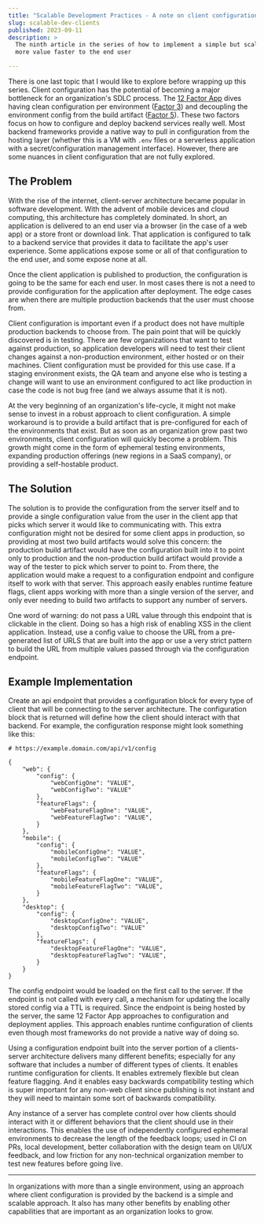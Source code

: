```yaml
---
title: "Scalable Development Practices - A note on client configuration"
slug: scalable-dev-clients
published: 2023-09-11
description: >
  The ninth article in the series of how to implement a simple but scalable solution to delivering
  more value faster to the end user

---
```


There is one last topic that I would like to explore before wrapping up this series. Client configuration has the
potential of becoming a major bottleneck for an organization's SDLC process. The 
[12 Factor App](https://12factor.net/config) dives having clean configuration per environment 
([Factor 3](https://12factor.net/config)) and decoupling the environment config from the build artifact 
([Factor 5](https://12factor.net/build-release-run)). These two factors focus on how to configure and deploy backend
services really well. Most backend frameworks provide a native way to pull in configuration from the hosting layer
(whether this is a VM with `.env` files or a serverless application with a secret/configuration management interface).
However, there are some nuances in client configuration that are not fully explored.


## The Problem

With the rise of the internet, client-server architecture became popular in software development. With the advent of
mobile devices and cloud computing, this architecture has completely dominated. In short, an application is delivered
to an end user via a browser (in the case of a web app) or a store front or download link. That application is
configured to talk to a backend service that provides it data to facilitate the app's user experience. Some applications
expose some or all of that configuration to the end user, and some expose none at all.

Once the client application is published to production, the configuration is going to be the same for each end user.
In most cases there is not a need to provide configuration for the application after deployment. The edge cases are when
there are multiple production backends that the user must choose from. 

Client configuration is important even if a product does not have multiple production backends to choose from. The pain
point that will be quickly discovered is in testing. There are few organizations that want to test against production,
so application developers will need to test their client changes against a non-production environment, either hosted or
on their machines. Client configuration must be provided for this use case. If a staging environment exists, the QA team
and anyone else who is testing a change will want to use an environment configured to act like production in case the
code is not bug free (and we always assume that it is not).

At the very beginning of an organization's life-cycle, it might not make sense to invest in a robust approach to client
configuration. A simple workaround is to provide a build artifact that is pre-configured for each of the environments
that exist. But as soon as an organization grow past two environments, client configuration will quickly become a
problem. This growth might come in the form of ephemeral testing environments, expanding production offerings (new
regions in a SaaS company), or providing a self-hostable product.


## The Solution

The solution is to provide the configuration from the server itself and to provide a single configuration value from the
user in the client app that picks which server it would like to communicating with. This extra configuration might not
be desired for some client apps in production, so providing at most two build artifacts would solve this concern: the
production build artifact would have the configuration built into it to point only to production and the non-production
build artifact would provide a way of the tester to pick which server to point to. From there, the application would
make a request to a configuration endpoint and configure itself to work with that server. This approach easily enables
runtime feature flags, client apps working with more than a single version of the server, and only ever needing to build
two artifacts to support any number of servers. 

One word of warning: do not pass a URL value through this endpoint that is clickable in the client. Doing so has a high
risk of enabling XSS in the client application. Instead, use a config value to choose the URL from a pre-generated list
of URLS that are built into the app or use a very strict pattern to build the URL from multiple values passed through
via the configuration endpoint.


## Example Implementation

Create an api endpoint that provides a configuration block for every type of client that will be connecting to the
server architecture. The configuration block that is returned will define how the client should interact with that
backend. For example, the configuration response might look something like this:

```
# https://example.domain.com/api/v1/config

{
    "web": {
        "config": {
            "webConfigOne": "VALUE",
            "webConfigTwo": "VALUE"
        },
        "featureFlags": {
            "webFeatureFlagOne": "VALUE",
            "webFeatureFlagTwo": "VALUE",
        }
    },
    "mobile": {
        "config": {
            "mobileConfigOne": "VALUE",
            "mobileConfigTwo": "VALUE"
        },
        "featureFlags": {
            "mobileFeatureFlagOne": "VALUE",
            "mobileFeatureFlagTwo": "VALUE",
        }
    },
    "desktop": {
        "config": {
            "desktopConfigOne": "VALUE",
            "desktopConfigTwo": "VALUE"
        },
        "featureFlags": {
            "desktopFeatureFlagOne": "VALUE",
            "desktopFeatureFlagTwo": "VALUE",
        }
    }
}

```

The config endpoint would be loaded on the first call to the server. If the endpoint is not called with every call, a
mechanism for updating the locally stored config via a TTL is required. Since the endpoint is being hosted by the
server, the same 12 Factor App approaches to configuration and deployment applies. This approach enables runtime
configuration of clients even though most frameworks do not provide a native way of doing so.

Using a configuration endpoint built into the server portion of a clients-server architecture delivers many different
benefits; especially for any software that includes a number of different types of clients. It enables runtime
configuration for clients. It enables extremely flexible but clean feature flagging. And it enables easy backwards
compatibility testing which is super important for any non-web client since publishing is not instant and they will need
to maintain some sort of backwards compatibility.

Any instance of a server has complete control over how clients should interact with it or different behaviors that the
client should use in their interactions. This enables the use of independently configured ephemeral environments to
decrease the length of the feedback loops; used in CI on PRs, local development, better collaboration with the design
team on UI/UX feedback, and low friction for any non-technical organization member to test new features before going
live.


---

In organizations with more than a single environment, using an approach where client configuration is provided by the
backend is a simple and scalable approach. It also has many other benefits by enabling other capabilities that are
important as an organization looks to grow.
